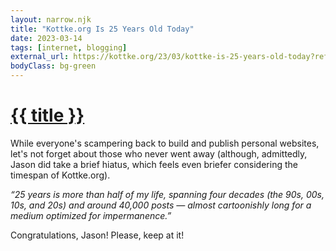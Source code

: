 ```yaml
---
layout: narrow.njk
title: "Kottke.org Is 25 Years Old Today"
date: 2023-03-14
tags: [internet, blogging]
external_url: https://kottke.org/23/03/kottke-is-25-years-old-today?ref=daniel.pizza
bodyClass: bg-green
---
```


<h1><a href="{{ external_url }}">{{ title }}</a></h1>

While everyone's scampering back to build and publish personal websites, let's not forget about those who never went away (although, admittedly, Jason did take a brief hiatus, which feels even briefer considering the timespan of Kottke.org).  

_“25 years is more than half of my life, spanning four decades (the 90s, 00s, 10s, and 20s) and around 40,000 posts — almost cartoonishly long for a medium optimized for impermanence.”_

Congratulations, Jason! Please, keep at it! 
